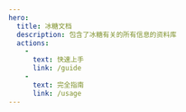 ```yaml
---
hero:
  title: 冰糖文档
  description: 包含了冰糖有关的所有信息的资料库
  actions:
    - 
      text: 快速上手
      link: /guide
    - 
      text: 完全指南
      link: /usage
---
```


